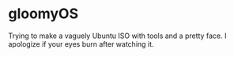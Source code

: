 # gloomyOS
Trying to make a vaguely Ubuntu ISO with tools and a pretty face. I apologize if your eyes burn after watching it.
